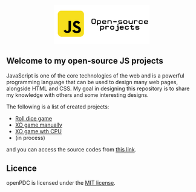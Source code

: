 <p style="margin: auto; width: 50%;">
  <a href="https://amin-norollah.github.io/JS-code/">
  <img src="banner.png" alt="javascript open-source projects">
    </a>
  </p>
  
## Welcome to my open-source JS projects

JavaScript is one of the core technologies of the web and is a powerful programming language that can be used to design many web pages, alongside HTML and CSS. My goal in designing this repository is to share my knowledge with others and some interesting designs.

The following is a list of created projects:

- [Roll dice game](https://amin-norollah.github.io/JS-code/Games/RollDice)
- [XO game manually](https://amin-norollah.github.io/JS-code/Games/XO-manual)
- [XO game wth CPU](https://amin-norollah.github.io/JS-code/Games/XO-CPU)
- (in process)

and you can access the source codes from [this link](https://github.com/amin-norollah/JS-code).

## Licence

openPDC is licensed under the [MIT license](https://opensource.org/licenses/MIT).
